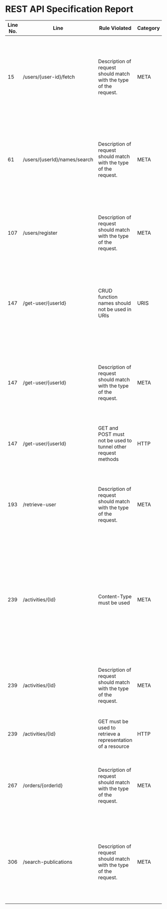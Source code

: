 REST API Specification Report
=============================
| Line No. | Line                         | Rule Violated                                                     | Category | Severity | Rule Type | Software Quality Attributes                                       | Improvement Suggestion                                                                                                                                                                |
| -------- | ---------------------------- | ----------------------------------------------------------------- | -------- | -------- | --------- | ----------------------------------------------------------------- | ------------------------------------------------------------------------------------------------------------------------------------------------------------------------------------- |
| 15       | /users/{user-id}/fetch       | Description of request should match with the type of the request. | META     | WARNING  | STATIC    | MAINTAINABILITY                                                   | POST must be used to create a new resource in a collection or to execute controllers and not for other purposes The request should be of type: GET                                    |
| 61       | /users/{userId}/names/search | Description of request should match with the type of the request. | META     | WARNING  | STATIC    | MAINTAINABILITY                                                   | POST must be used to create a new resource in a collection or to execute controllers and not for other purposes The request should be of type: GET                                    |
| 107      | /users/register              | Description of request should match with the type of the request. | META     | WARNING  | STATIC    | MAINTAINABILITY                                                   | GET must be used to retrieve a representation of a resource a not for other purposes The request should be of type: POST                                                              |
| 147      | /get-user/{userId}           | CRUD function names should not be used in URIs                    | URIS     | ERROR    | STATIC    | USABILITY, MAINTAINABILITY                                        | URIS should not be used to indicate that a CRUD function (GET) is performed, instead HTTP request methods should be used for this.                                                    |
| 147      | /get-user/{userId}           | Description of request should match with the type of the request. | META     | WARNING  | STATIC    | MAINTAINABILITY                                                   | POST must be used to create a new resource in a collection or to execute controllers and not for other purposes The request should be of type: GET                                    |
| 147      | /get-user/{userId}           | GET and POST must not be used to tunnel other request methods     | HTTP     | CRITICAL | STATIC    | MAINTAINABILITY, COMPATIBILITY, FUNCTIONAL_SUITABILITY, USABILITY | Use the appropriate HTTP request type                                                                                                                                                 |
| 193      | /retrieve-user               | Description of request should match with the type of the request. | META     | WARNING  | STATIC    | MAINTAINABILITY                                                   | POST must be used to create a new resource in a collection or to execute controllers and not for other purposes The request should be of type: GET                                    |
| 239      | /activities/{Id}             | Content-Type must be used                                         | META     | CRITICAL | STATIC    | USABILITY, COMPATIBILITY                                          | Specify content type in 200 response in GET operation, because clients and servers rely on the value of this header to know how to process the sequence of bytes in the message body. |
| 239      | /activities/{Id}             | Description of request should match with the type of the request. | META     | WARNING  | STATIC    | MAINTAINABILITY                                                   | GET must be used to retrieve a representation of a resource a not for other purposes The request should be of type: POST                                                              |
| 239      | /activities/{Id}             | GET must be used to retrieve a representation of a resource       | HTTP     | CRITICAL | STATIC    | MAINTAINABILITY, COMPATIBILITY, FUNCTIONAL_SUITABILITY, USABILITY | Add a response object content definition                                                                                                                                              |
| 267      | /orders/{orderId}            | Description of request should match with the type of the request. | META     | WARNING  | STATIC    | MAINTAINABILITY                                                   | PUT must be used to both insert and update a stored resource and not for other purposes The request should be of type: GET                                                            |
| 306      | /search-publications         | Description of request should match with the type of the request. | META     | WARNING  | STATIC    | MAINTAINABILITY                                                   | POST must be used to create a new resource in a collection or to execute controllers and not for other purposes The request should be of type: GET                                    |